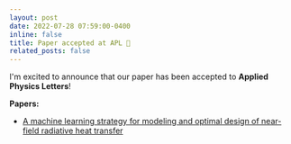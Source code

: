 ```yaml
---
layout: post
date: 2022-07-28 07:59:00-0400
inline: false
title: Paper accepted at APL 🎉
related_posts: false
---
```

I'm excited to announce that our paper has been accepted to **Applied Physics Letters**!

**Papers:**
- [A machine learning strategy for modeling and optimal design of near-field radiative heat transfer](https://pubs.aip.org/aip/apl/article-abstract/121/7/071101/2834033/A-machine-learning-strategy-for-modeling-and?redirectedFrom=fulltext)

